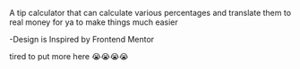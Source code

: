 A tip calculator that can calculate various percentages and translate them to real money for ya to make things much easier

-Design is Inspired by Frontend Mentor

tired to put more here 😭😭😭😭
